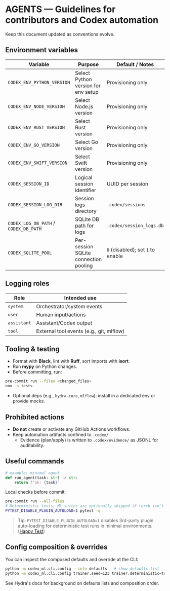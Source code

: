 # AGENTS — Guidelines for contributors and Codex automation

Keep this document updated as conventions evolve.

## Environment variables

| Variable | Purpose | Default / Notes |
|---|---|---|
| `CODEX_ENV_PYTHON_VERSION` | Select Python version for env setup | Provisioning only |
| `CODEX_ENV_NODE_VERSION` | Select Node.js version | Provisioning only |
| `CODEX_ENV_RUST_VERSION` | Select Rust version | Provisioning only |
| `CODEX_ENV_GO_VERSION` | Select Go version | Provisioning only |
| `CODEX_ENV_SWIFT_VERSION` | Select Swift version | Provisioning only |
| `CODEX_SESSION_ID` | Logical session identifier | UUID per session |
| `CODEX_SESSION_LOG_DIR` | Session logs directory | `.codex/sessions` |
| `CODEX_LOG_DB_PATH` / `CODEX_DB_PATH` | SQLite DB path for logs | `.codex/session_logs.db` |
| `CODEX_SQLITE_POOL` | Per-session SQLite connection pooling | `0` (disabled); set `1` to enable |

## Logging roles

| Role | Intended use |
|---|---|
| `system` | Orchestrator/system events |
| `user` | Human input/actions |
| `assistant` | Assistant/Codex output |
| `tool` | External tool events (e.g., git, mlflow) |

## Tooling & testing

- Format with **Black**, lint with **Ruff**, sort imports with **isort**.
- Run **mypy** on Python changes.
- Before committing, run:

```bash
pre-commit run --files <changed_files>
nox -s tests
```
- Optional deps (e.g., `hydra-core`, `mlflow`): install in a dedicated env or provide mocks.

## Prohibited actions

- **Do not** create or activate any GitHub Actions workflows.
- Keep automation artifacts confined to `.codex/`.
  - Evidence (plan/apply) is written to `.codex/evidence/` as JSONL for auditability.

## Useful commands

```python
# example: minimal agent
def run_agent(task: str) -> str:
    return f"ok: {task}"
```
Local checks before commit:
```bash
pre-commit run --all-files
# Deterministic tests; ML suites are optionally skipped if torch isn't installed.
PYTEST_DISABLE_PLUGIN_AUTOLOAD=1 pytest -q
```

> Tip: `PYTEST_DISABLE_PLUGIN_AUTOLOAD=1` disables 3rd-party plugin auto-loading for deterministic test runs in minimal environments. ([Happy Test][2])

## Config composition & overrides

You can inspect the composed defaults and override at the CLI:

```bash
python -m codex_ml.cli.config --info defaults   # show defaults list
python -m codex_ml.cli.config trainer.seed=123 trainer.deterministic=true logging.format=ndjson
```

See Hydra's docs for background on defaults lists and composition order.

[2]: https://docs.pytest.org/en/stable/how-to/plugins.html#disabling-plugin-auto-loading
